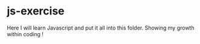 # js-exercise

Here I will learn Javascript and put it all into this folder. Showing my growth within coding ! 
